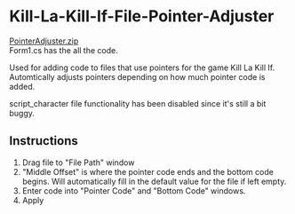 
# Kill-La-Kill-If-File-Pointer-Adjuster
  
[PointerAdjuster.zip](https://github.com/SolNiceguy/Kill-La-Kill-If-File-Pointer-Adjuster/files/7003080/PointerAdjuster.zip)  
Form1.cs has the all the code.  


Used for adding code to files that use pointers for the game Kill La Kill If. Automtically adjusts pointers depending on how much pointer code is added. 

script_character file functionality has been disabled since it's still a bit buggy.   


## Instructions
1. Drag file to "File Path" window 
3. "Middle Offset" is where the pointer code ends and the bottom code begins. Will automatically fill in the default value for the file if left empty.  
2. Enter code into "Pointer Code" and "Bottom Code" windows.  
3. Apply
